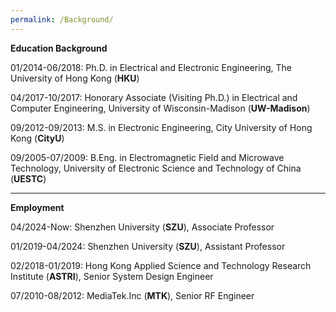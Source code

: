 ```yaml
---
permalink: /Background/
---
```

**Education Background**

01/2014-06/2018:  Ph.D. in Electrical and Electronic Engineering, The University of Hong Kong (**HKU**)<br />	
	 
04/2017-10/2017:  Honorary Associate (Visiting Ph.D.) in Electrical and Computer Engineering,  University of Wisconsin-Madison (**UW-Madison**)<br /> 
      
09/2012-09/2013:  M.S.  in Electronic Engineering,  City University of Hong Kong (**CityU**)<br />  
                  	                                                   
09/2005-07/2009:  B.Eng. in Electromagnetic Field and Microwave Technology,  University of Electronic Science and Technology of China (**UESTC**)<br />

***
**Employment**  

04/2024-Now: Shenzhen University (**SZU**),  Associate Professor<br /> 

01/2019-04/2024: Shenzhen University (**SZU**),  Assistant Professor<br /> 

02/2018-01/2019: Hong Kong Applied Science and Technology Research Institute (**ASTRI**),  Senior System Design Engineer<br /> 

07/2010-08/2012: MediaTek.Inc (**MTK**),  Senior RF Engineer








